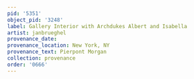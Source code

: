 ```yaml
---
pid: '5351'
object_pid: '3248'
label: Gallery Interior with Archdukes Albert and Isabella
artist: janbrueghel
provenance_date:
provenance_location: New York, NY
provenance_text: Pierpont Morgan
collection: provenance
order: '0666'
---
```

